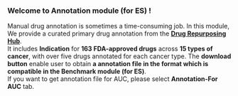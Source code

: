 ### Welcome to Annotation module (for ES) ! 
Manual drug annotation is sometimes a time-consuming job. In this module, We provide a curated primary drug annotation from the [**Drug Repurposing Hub**](https://repo-hub.broadinstitute.org/repurposing).    
It includes **Indication** for **163 FDA-approved drugs** across **15 types of cancer**, with over five drugs annotated for each cancer type.
The **download button** enable user to obtain **a annotation file in the format which is compatible in the Benchmark module (for ES)**.   
If you want to get annotation file for AUC, please select **Annotation-For AUC** tab.   